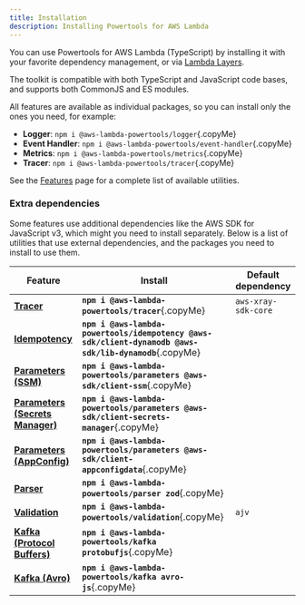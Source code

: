 ```yaml
---
title: Installation
description: Installing Powertools for AWS Lambda
---
```


<!-- markdownlint-disable MD043 -->

You can use Powertools for AWS Lambda (TypeScript) by installing it with your favorite dependency management, or via [Lambda Layers](./lambda-layers.md).

The toolkit is compatible with both TypeScript and JavaScript code bases, and supports both CommonJS and ES modules.

All features are available as individual packages, so you can install only the ones you need, for example:

* **Logger**: `npm i @aws-lambda-powertools/logger`{.copyMe}
* **Event Handler**: `npm i @aws-lambda-powertools/event-handler`{.copyMe}
* **Metrics**: `npm i @aws-lambda-powertools/metrics`{.copyMe}
* **Tracer**: `npm i @aws-lambda-powertools/tracer`{.copyMe}

See the [Features](../features/index.md) page for a complete list of available utilities.

### Extra dependencies

Some features use additional dependencies like the AWS SDK for JavaScript v3, which might you need to install separately. Below is a list of utilities that use external dependencies, and the packages you need to install to use them.

| Feature                                                              | Install                                                                                                | Default dependency  |
| -------------------------------------------------------------------- | ------------------------------------------------------------------------------------------------------ | ------------------- |
| **[Tracer](../features/tracer.md)**                                  | **`npm i @aws-lambda-powertools/tracer`**{.copyMe}                                                     | `aws-xray-sdk-core` |
| **[Idempotency](../features/idempotency.md)**                        | **`npm i @aws-lambda-powertools/idempotency @aws-sdk/client-dynamodb @aws-sdk/lib-dynamodb`**{.copyMe} |                     |
| **[Parameters (SSM)](../features/parameters.md)**                    | **`npm i @aws-lambda-powertools/parameters @aws-sdk/client-ssm`**{.copyMe}                             |                     |
| **[Parameters (Secrets Manager)](../features/parameters.md)**        | **`npm i @aws-lambda-powertools/parameters @aws-sdk/client-secrets-manager`**{.copyMe}                 |                     |
| **[Parameters (AppConfig)](../features/parameters.md)**              | **`npm i @aws-lambda-powertools/parameters @aws-sdk/client-appconfigdata`**{.copyMe}                   |                     |
| **[Parser](../features/parser.md)**                                  | **`npm i @aws-lambda-powertools/parser zod`**{.copyMe}                                              |                     |
| **[Validation](../features/validation.md)**                          | **`npm i @aws-lambda-powertools/validation`**{.copyMe}                                                 | `ajv`               |
| **[Kafka (Protocol Buffers)](../features/kafka.md)**                 | **`npm i @aws-lambda-powertools/kafka protobufjs`**{.copyMe}                                           |                     |
| **[Kafka (Avro)](../features/kafka.md)**                             | **`npm i @aws-lambda-powertools/kafka avro-js`**{.copyMe}                                              |                     |
